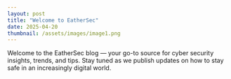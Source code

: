 ```yaml
---
layout: post
title: "Welcome to EatherSec"
date: 2025-04-20
thumbnail: /assets/images/image1.png
---
```


Welcome to the EatherSec blog — your go-to source for cyber security insights, trends, and tips. Stay tuned as we publish updates on how to stay safe in an increasingly digital world.
